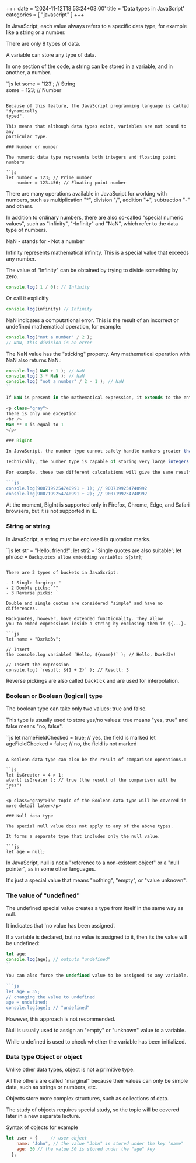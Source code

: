 +++
date = '2024-11-12T18:53:24+03:00'
title = 'Data types in JavaScript'
categories = [ "javascript" ]
+++

In JavaScript, each value always refers to a specific data type, for example
like a string or a number.

There are only 8 types of data.

A variable can store any type of data.

In one section of the code, a string can be stored in a variable, and in another, a number.

``js
let some = '123'; // String   
    some = 123; // Number
```

Because of this feature, the JavaScript programming language is called "dynamically
typed".

This means that although data types exist, variables are not bound to any
particular type.

### Number or number

The numeric data type represents both integers and floating point numbers

``js
let number = 123; // Prime number  
    number = 123.456; // Floating point number
```

There are many operations available in JavaScript for working with numbers, such as multiplication
"*", division "/", addition "+", subtraction "-" and others.

In addition to ordinary numbers, there are also so-called "special numeric values",
such as "Infinity", "-Infinity" and "NaN", which refer to the data type of numbers.

<p class="gray">
NaN - stands for - Not a number
</p>

Infinity represents mathematical infinity. This is a special value that exceeds any number.

The value of "Infinity" can be obtained by trying to divide something by zero.

```js
console.log( 1 / 0); // Infinity
```

Or call it explicitly

```js
console.log(infinity) // Infinity
```

NaN indicates a computational error. This is the result of an incorrect or undefined mathematical operation, for example:

```js
console.log("not a number" / 2 );
// NaN, this division is an error
```

The NaN value has the "sticking" property. Any mathematical operation with NaN also returns NaN.:

```js
console.log( NaN + 1 ); // NaN    
console.log( 3 * NaN ); // NaN
console.log( "not a number" / 2 - 1 ); // NaN
``

If NaN is present in the mathematical expression, it extends to the entire result.

<p class="gray">
There is only one exception: 
<br />
NaN ** 0 is equal to 1
</p>

### BigInt

In JavaScript, the number type cannot safely handle numbers greater than (2^53 -1)(i.e. 9007199254740991) or less than -(2^53 -1) for negative numbers.

Technically, the number type is capable of storing very large integers (up to 1.7976931348623157*10^308), but an accuracy error occurs outside the safe range of integers ±(2^53 -1), since not all digits can fit into a fixed 64-bit memory. As a result, only an "approximate" value can be stored.

For example, these two different calculations will give the same result.

```js
console.log(9007199254740991 + 1); // 9007199254740992    
console.log(9007199254740991 + 2); // 9007199254740992
```

<p class="gray">
At the moment, BigInt is supported only in Firefox, Chrome, Edge, and Safari browsers, but it is not supported in IE.
</p>

### String or string

In JavaScript, a string must be enclosed in quotation marks.

``js
let str = "Hello, friend!";
let str2 = 'Single quotes are also suitable';
let phrase = `Backquotes allow embedding variables ${str}`;   
```

There are 3 types of buckets in JavaScript:

- 1 Single forging: "
- 2 Double picks: ""
- 3 Reverse picks: `

Double and single quotes are considered "simple" and have no differences.

Backquotes, however, have extended functionality. They allow
you to embed expressions inside a string by enclosing them in ${...}.

```js
let name = "Dxrkd3v";

// Insert
the console.log variable( `Hello, ${name}!` ); // Hello, Dxrkd3v!    
    
// Insert the expression
console.log( `result: ${1 + 2}` ); // Result: 3
```

<p class="gray">
Reverse pickings are also called backtick and are used for interpolation.
</p>

### Boolean or Boolean (logical) type

The boolean type can take only two values: true and false.

This type is usually used to store yes/no values: true means "yes, true"
and false means "no, false".

``js
let nameFieldChecked = true; // yes, the field is marked
let ageFieldChecked = false; // no, the field is not marked
```

A Boolean data type can also be the result of comparison operations.:

``js
let isGreater = 4 > 1;
alert( isGreater ); // true (the result of the comparison will be "yes")
``

<p class="gray">The topic of the Boolean data type will be covered in more detail later</p>

### Null data type

The special null value does not apply to any of the above types.

It forms a separate type that includes only the null value.

```js
let age = null;
```

In JavaScript, null is not a "reference to a non-existent object" or a "null
pointer", as in some other languages.

It's just a special value that means "nothing", "empty", or
"value unknown".

### The value of "undefined"

The undefined special value creates a type from itself in the same way as null.

It indicates that 'no value has been assigned'.

If a variable is declared, but no value is assigned to it, then its the value will be undefined:

```js
let age;
console.log(age); // outputs "undefined"
``

You can also force the undefined value to be assigned to any variable.

```js
let age = 35;
// changing the value to undefined
age = undefined;
console.log(age); // "undefined"
```

However, this approach is not recommended.

Null is usually used to assign an "empty" or "unknown" value to a variable.

While undefined is used to check whether the variable has been initialized.

### Data type Object or object

Unlike other data types, object is not a primitive type.

All the others are called "marginal" because their values can only be simple data, such as strings or numbers, etc.

Objects store more complex structures, such as collections of data.

The study of objects requires special study, so the topic will be covered later in a new separate lecture.

Syntax of objects for example

```js
let user = {     // user object
    name: "John", // the value "John" is stored under the key "name"  
    age: 30 // the value 30 is stored under the "age" key
  };
```
